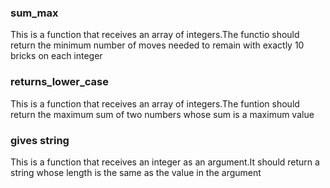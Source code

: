 ### sum_max

This is a function that receives an array of integers.The functio should return the minimum number of moves needed to remain with exactly 10 bricks on each integer

### returns_lower_case

This is a function that receives an array of integers.The funtion should return the maximum sum of two numbers whose sum is a maximum value

### gives string

This is a function that receives an integer as an argument.It should return a string whose length is the same as the value in the argument
